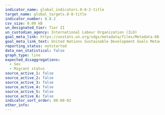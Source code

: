 ```yaml
---
indicator_name: global_indicators.8-8-2-title
target_name: global_targets.8-8-title
indicator_number: 8.8.2
csv_size: 0.09 kB
un_designated_tier: Tier II
un_custodian_agency: International Labour Organization (ILO)
goal_meta_link: https://unstats.un.org/sdgs/metadata/files/Metadata-08-08-02.pdf
goal_meta_link_text: United Nations Sustainable Development Goals Metadata (PDF 72.8 KB)
reporting_status: notstarted
data_non_statistical: false
graph_type: line
expected_disaggregations:
  - Sex
  - Migrant status
source_active_1: false
source_active_2: false
source_active_3: false
source_active_4: false
source_active_5: false
source_active_6: false
indicator_sort_order: 08-08-02
other_info: 
---
```

